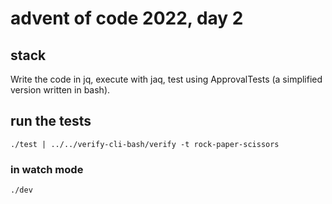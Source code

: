 # advent of code 2022, day 2

## stack

Write the code in jq, execute with jaq, test using ApprovalTests (a simplified version written in bash).

## run the tests

```shell
./test | ../../verify-cli-bash/verify -t rock-paper-scissors
```

### in watch mode

```shell
./dev
```
